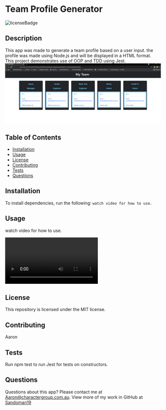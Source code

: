 # Team Profile Generator
![licenseBadge](https://img.shields.io/badge/License-MIT-yellow)

## Description
This app was made to generate a team profile based on a user input. the profile was made using Node.js and will be displayed in a HTML format. This project demonstrates use of OOP and TDD using Jest.![Image_of_HTML](Image_Vid/image.png)
## Table of Contents
* [Installation](#installation)
* [Usage](#used)
* [License](#license)
* [Contributing](#contributing)
* [Tests](#tests)
* [Questions](#questions)
## Installation
To install dependencies, run the following:
`
watch video for how to use.
`
## Usage
watch video for how to use.

![How_To_Guide](Image_Vid/How_To_Guide.mp4)
## License
This repository is licensed under the MIT license.
## Contributing
Aaron
## Tests
Run npm test to run Jest for tests on constructors.

## Questions
Questions about this app? Please contact me at [Aaron@charactergroup.com.au](mailto:Aaron@charactergroup.com.au). 
View more of my work in GitHub at [Sandoman19](https://github.com/Sandoman19) 
